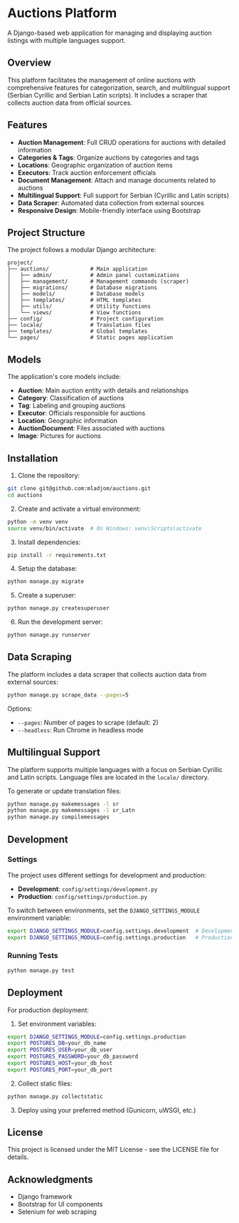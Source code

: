 # Auctions Platform

A Django-based web application for managing and displaying auction listings with multiple languages support.

## Overview

This platform facilitates the management of online auctions with comprehensive features for categorization, search, and multilingual support (Serbian Cyrillic and Serbian Latin scripts). It includes a scraper that collects auction data from official sources.

## Features

- **Auction Management**: Full CRUD operations for auctions with detailed information
- **Categories & Tags**: Organize auctions by categories and tags
- **Locations**: Geographic organization of auction items
- **Executors**: Track auction enforcement officials
- **Document Management**: Attach and manage documents related to auctions
- **Multilingual Support**: Full support for Serbian (Cyrillic and Latin scripts)
- **Data Scraper**: Automated data collection from external sources
- **Responsive Design**: Mobile-friendly interface using Bootstrap

## Project Structure

The project follows a modular Django architecture:

```
project/
├── auctions/             # Main application
│   ├── admin/            # Admin panel customizations
│   ├── management/       # Management commands (scraper)
│   ├── migrations/       # Database migrations
│   ├── models/           # Database models
│   ├── templates/        # HTML templates
│   ├── utils/            # Utility functions
│   └── views/            # View functions
├── config/               # Project configuration
├── locale/               # Translation files
├── templates/            # Global templates
└── pages/                # Static pages application
```

## Models

The application's core models include:

- **Auction**: Main auction entity with details and relationships
- **Category**: Classification of auctions
- **Tag**: Labeling and grouping auctions
- **Executor**: Officials responsible for auctions
- **Location**: Geographic information
- **AuctionDocument**: Files associated with auctions
- **Image**: Pictures for auctions

## Installation

1. Clone the repository:
```bash
git clone git@github.com:mladjom/auctions.git
cd auctions
```

2. Create and activate a virtual environment:
```bash
python -m venv venv
source venv/bin/activate  # On Windows: venv\Scripts\activate
```

3. Install dependencies:
```bash
pip install -r requirements.txt
```

4. Setup the database:
```bash
python manage.py migrate
```

5. Create a superuser:
```bash
python manage.py createsuperuser
```

6. Run the development server:
```bash
python manage.py runserver
```

## Data Scraping

The platform includes a data scraper that collects auction data from external sources:

```bash
python manage.py scrape_data --pages=5
```

Options:
- `--pages`: Number of pages to scrape (default: 2)
- `--headless`: Run Chrome in headless mode

## Multilingual Support

The platform supports multiple languages with a focus on Serbian Cyrillic and Latin scripts. Language files are located in the `locale/` directory.

To generate or update translation files:

```bash
python manage.py makemessages -l sr
python manage.py makemessages -l sr_Latn
python manage.py compilemessages
```

## Development

### Settings

The project uses different settings for development and production:

- **Development**: `config/settings/development.py`
- **Production**: `config/settings/production.py`

To switch between environments, set the `DJANGO_SETTINGS_MODULE` environment variable:

```bash
export DJANGO_SETTINGS_MODULE=config.settings.development  # Development
export DJANGO_SETTINGS_MODULE=config.settings.production   # Production
```

### Running Tests

```bash
python manage.py test
```

## Deployment

For production deployment:

1. Set environment variables:
```bash
export DJANGO_SETTINGS_MODULE=config.settings.production
export POSTGRES_DB=your_db_name
export POSTGRES_USER=your_db_user
export POSTGRES_PASSWORD=your_db_password
export POSTGRES_HOST=your_db_host
export POSTGRES_PORT=your_db_port
```

2. Collect static files:
```bash
python manage.py collectstatic
```

3. Deploy using your preferred method (Gunicorn, uWSGI, etc.)

## License

This project is licensed under the MIT License - see the LICENSE file for details.

## Acknowledgments

- Django framework
- Bootstrap for UI components
- Selenium for web scraping